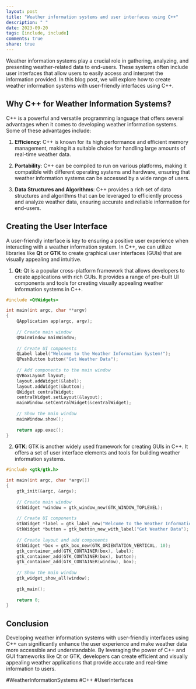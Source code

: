```yaml
---
layout: post
title: "Weather information systems and user interfaces using C++"
description: " "
date: 2023-09-20
tags: [include, include]
comments: true
share: true
---
```


Weather information systems play a crucial role in gathering, analyzing, and presenting weather-related data to end-users. These systems often include user interfaces that allow users to easily access and interpret the information provided. In this blog post, we will explore how to create weather information systems with user-friendly interfaces using C++.

## Why C++ for Weather Information Systems?

C++ is a powerful and versatile programming language that offers several advantages when it comes to developing weather information systems. Some of these advantages include:

1. **Efficiency**: C++ is known for its high performance and efficient memory management, making it a suitable choice for handling large amounts of real-time weather data.

2. **Portability**: C++ can be compiled to run on various platforms, making it compatible with different operating systems and hardware, ensuring that weather information systems can be accessed by a wide range of users.

3. **Data Structures and Algorithms**: C++ provides a rich set of data structures and algorithms that can be leveraged to efficiently process and analyze weather data, ensuring accurate and reliable information for end-users.

## Creating the User Interface

A user-friendly interface is key to ensuring a positive user experience when interacting with a weather information system. In C++, we can utilize libraries like **Qt** or **GTK** to create graphical user interfaces (GUIs) that are visually appealing and intuitive.

1. **Qt**: Qt is a popular cross-platform framework that allows developers to create applications with rich GUIs. It provides a range of pre-built UI components and tools for creating visually appealing weather information systems in C++. 

```cpp
#include <QtWidgets>

int main(int argc, char **argv)
{
    QApplication app(argc, argv);
    
    // Create main window
    QMainWindow mainWindow;
    
    // Create UI components
    QLabel label("Welcome to the Weather Information System!");
    QPushButton button("Get Weather Data");
    
    // Add components to the main window
    QVBoxLayout layout;
    layout.addWidget(&label);
    layout.addWidget(&button);
    QWidget centralWidget;
    centralWidget.setLayout(&layout);
    mainWindow.setCentralWidget(&centralWidget);
    
    // Show the main window
    mainWindow.show();
    
    return app.exec();
}
```

2. **GTK**: GTK is another widely used framework for creating GUIs in C++. It offers a set of user interface elements and tools for building weather information systems.

```cpp
#include <gtk/gtk.h>

int main(int argc, char *argv[])
{
    gtk_init(&argc, &argv);
    
    // Create main window
    GtkWidget *window = gtk_window_new(GTK_WINDOW_TOPLEVEL);
    
    // Create UI components
    GtkWidget *label = gtk_label_new("Welcome to the Weather Information System!");
    GtkWidget *button = gtk_button_new_with_label("Get Weather Data");
    
    // Create layout and add components
    GtkWidget *box = gtk_box_new(GTK_ORIENTATION_VERTICAL, 10);
    gtk_container_add(GTK_CONTAINER(box), label);
    gtk_container_add(GTK_CONTAINER(box), button);
    gtk_container_add(GTK_CONTAINER(window), box);
    
    // Show the main window
    gtk_widget_show_all(window);
    
    gtk_main();
    
    return 0;
}
```

## Conclusion

Developing weather information systems with user-friendly interfaces using C++ can significantly enhance the user experience and make weather data more accessible and understandable. By leveraging the power of C++ and GUI frameworks like Qt or GTK, developers can create efficient and visually appealing weather applications that provide accurate and real-time information to users.

#WeatherInformationSystems #C++ #UserInterfaces